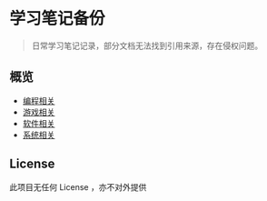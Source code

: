 # 学习笔记备份

> 日常学习笔记记录，部分文档无法找到引用来源，存在侵权问题。

## 概览

- [编程相关](./Program/)
- [游戏相关](./Game/)
- [软件相关](./Soft/)
- [系统相关](./System/)

## License

此项目无任何 License ，亦不对外提供
